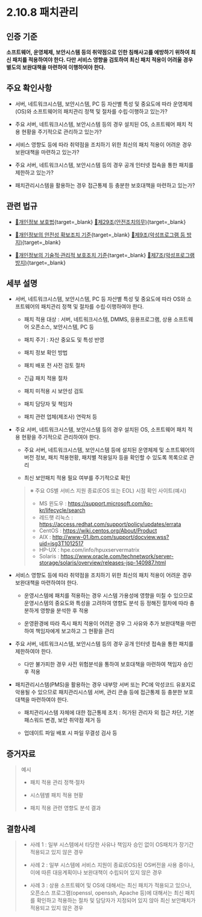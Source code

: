 # 2.10.8 패치관리

## 인증 기준

**소프트웨어, 운영체제, 보안시스템 등의 취약점으로 인한 침해사고를 예방하기 위하여 최신 패치를 적용하여야 한다. 다만 서비스 영향을 검토하여 최신 패치 적용이 어려울 경우 별도의 보완대책을 마련하여 이행하여야 한다.**

## 주요 확인사항

- 서버, 네트워크시스템, 보안시스템, PC 등 자산별 특성 및 중요도에 따라 운영체제(OS)와 소프트웨어의 패치관리 정책 및 절차를 수립·이행하고 있는가?

- 주요 서버, 네트워크시스템, 보안시스템 등의 경우 설치된 OS, 소프트웨어 패치 적용 현황을 주기적으로 관리하고 있는가?

- 서비스 영향도 등에 따라 취약점을 조치하기 위한 최신의 패치 적용이 어려운 경우 보완대책을 마련하고 있는가?

- 주요 서버, 네트워크시스템, 보안시스템 등의 경우 공개 인터넷 접속을 통한 패치를 제한하고 있는가?

- 패치관리시스템을 활용하는 경우 접근통제 등 충분한 보호대책을 마련하고 있는가?

## 관련 법규

- [🔗개인정보 보호법](https://www.law.go.kr/법령/개인정보보호법/(20200805,16930,20200204)/제29조 "새 창에서 열기"){target=_blank} [🔗제29조(안전조치의무)](https://www.law.go.kr/법령/개인정보보호법/제29조 "새 창에서 열기"){target=_blank}

- [🔗개인정보의 안전성 확보조치 기준](https://www.law.go.kr/행정규칙/(개인정보보호위원회)개인정보의안전성확보조치기준/(2021-2,20210915)/제9조 "새 창에서 열기"){target=_blank} [🔗제9조(악성프로그램 등 방지)](https://www.law.go.kr/행정규칙/(개인정보보호위원회)개인정보의안전성확보조치기준/제9조 "새 창에서 열기"){target=_blank}

- [🔗개인정보의 기술적·관리적 보호조치 기준](https://www.law.go.kr/행정규칙/(개인정보보호위원회)개인정보의기술적·관리적보호조치기준/(2021-3,20210915)/제7조 "새 창에서 열기"){target=_blank} [🔗제7조(악성프로그램 방지)](https://www.law.go.kr/행정규칙/(개인정보보호위원회)개인정보의기술적·관리적보호조치기준/제7조 "새 창에서 열기"){target=_blank}

## 세부 설명

- 서버, 네트워크시스템, 보안시스템, PC 등 자산별 특성 및 중요도에 따라 OS와 소프트웨어의 패치관리 정책 및 절차를 수립·이행하여야 한다.

    - 패치 적용 대상 : 서버, 네트워크시스템, DMMS, 응용프로그램, 상용 소프트웨어 오픈소스, 보안시스템, PC 등

    - 패치 주기 : 자산 중요도 및 특성 반영

    - 패치 정보 확인 방법

    - 패치 배포 전 사전 검토 절차

    - 긴급 패치 적용 절차

    - 패치 미적용 시 보안성 검토

    - 패치 담당자 및 책임자

    - 패치 관련 업체(제조사) 연락처 등

- 주요 서버, 네트워크시스템, 보안시스템 등의 경우 설치된 OS, 소프트웨어 패치 적용 현황을 주기적으로 관리하여야 한다.

    - 주요 서버, 네트워크시스템, 보안시스템 등에 설치된 운영체제 및 소프트웨어의 버전 정보, 패치 적용현황, 패치별 적용일자 등을 확인할 수 있도록 목록으로 관리

    - 최신 보안패치 적용 필요 여부를 주기적으로 확인
    >
    > ※ 주요 OS별 서비스 지원 종료(EOS 또는 EOL) 시점 확인 사이트(예시)
    >
    > - MS 윈도우 : <https://support.microsoft.com/ko-kr/lifecycle/search>
    > - 레드햇 리눅스 : <https://access.redhat.com/support/policy/updates/errata>
    > - CentOS : <https://wiki.centos.org/About/Product>
    > - AIX : <http://www-01.ibm.com/support/docview.wss?uid=isg3T1012517>
    > - HP-UX : hpe.com/info/hpuxservermatrix
    > - Solaris : <https://www.oracle.com/technetwork/server-storage/solaris/overview/releases-jsp-140987.html>

- 서비스 영향도 등에 따라 취약점을 조치하기 위한 최신의 패치 적용이 어려운 경우 보완대책을 마련하여야 한다.

    - 운영시스템에 패치를 적용하는 경우 시스템 가용성에 영향을 미칠 수 있으므로 운영시스템의 중요도와 특성을 고려하여 영향도 분석 등 정해진 절차에 따라 충분하게 영향을 분석한 후 적용

    - 운영환경에 따라 즉시 패치 적용이 어려운 경우 그 사유와 추가 보완대책을 마련하여 책임자에게 보고하고 그 현황을 관리

- 주요 서버, 네트워크시스템, 보안시스템 등의 경우 공개 인터넷 접속을 통한 패치를 제한하여야 한다.

    - 다만 불가피한 경우 사전 위험분석을 통하여 보호대책을 마련하여 책임자 승인 후 적용

- 패치관리시스템(PMS)을 활용하는 경우 내부망 서버 또는 PC에 악성코드 유포지로 악용될 수 있으므로 패치관리시스템 서버, 관리 콘솔 등에 접근통제 등 충분한 보호대책을 마련하여야 한다.

    - 패치관리시스템 자체에 대한 접근통제 조치 : 허가된 관리자 외 접근 차단, 기본 패스워드 변경, 보안 취약점 제거 등

    - 업데이트 파일 배포 시 파일 무결성 검사 등

## 증거자료

> 예시
>
> - 패치 적용 관리 정책·절차
>
> - 시스템별 패치 적용 현황
>
> - 패치 적용 관련 영향도 분석 결과

## 결함사례

> - 사례 1 : 일부 시스템에서 타당한 사유나 책임자 승인 없이 OS패치가 장기간 적용되고 있지 않은 경우
>
> - 사례 2 : 일부 시스템에 서비스 지원이 종료(EOS)된 OS버전을 사용 중이나, 이에 따른 대응계획이나 보완대책이 수립되어 있지 않은 경우
>
> - 사례 3 : 상용 소프트웨어 및 OS에 대해서는 최신 패치가 적용되고 있으나, 오픈소스 프로그램(openssl, openssh, Apache 등)에 대해서는 최신 패치를 확인하고 적용하는 절차 및 담당자가 지정되어 있지 않아 최신 보안패치가 적용되고 있지 않은 경우
